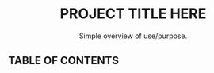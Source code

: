 <div align="center">
	<h1>PROJECT TITLE HERE</h1>
<p>
	Simple overview of use/purpose.
</p>

<!-- Table of Contents -->
<div align="left">
	<h2>TABLE OF CONTENTS</h2>
<br />